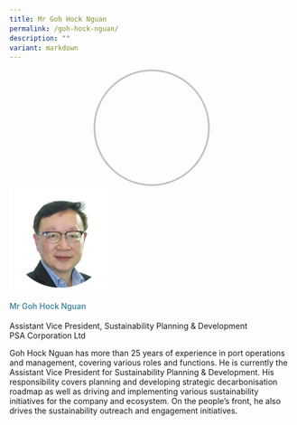 ```yaml
---
title: Mr Goh Hock Nguan
permalink: /goh-hock-nguan/
description: ""
variant: markdown
---
```

<div class="row"> <div class="col is-3"> <div class="speaker-image-wrapper" ></div><img src="/images/Speakers/2024/New Images/Goh Hock Nguan.png"></div> <div class="col is-9 speaker-details"> <h4>Mr           Goh Hock Nguan</h4> <p> Assistant Vice President, Sustainability Planning & Development<br>PSA Corporation Ltd </p>
	<p>Goh Hock Nguan has more than 25 years of experience in port operations and management, covering various roles and functions. He is currently the Assistant Vice President for Sustainability Planning &amp; Development. His responsibility covers planning and developing strategic decarbonisation roadmap as well as driving and implementing various sustainability initiatives for the company and ecosystem. On the people’s front, he also drives the sustainability outreach and engagement initiatives. </p><p> </p></div> </div>






<style type="text/css"> 
	 .speaker-image-wrapper{
    height: 200px;
    width: 200px;
    border-radius: 50%;
    margin: 0 auto;
border: solid 3px #c1c1c1;
  }
      .image-adjust{
		object-fit: cover;
		height: 220px;
		width: 100%;
		border-radius:50%;
		object-position: top center;
	}
    .is-left{
      text-align: left;
    }
    h4{
      font-weight: 500; 
      color: #337B9A !important;
    }
     .speaker-details p { text-align: justified; }
  </style>
